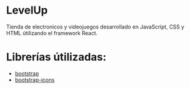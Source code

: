 # LevelUp

Tienda de electronicos y videojuegos desarrollado en JavaScript, CSS y HTML útilizando el framework React.

# Librerías útilizadas:
- [bootstrap](https://getbootstrap.com/)
- [bootstrap-icons](https://icons.getbootstrap.com/)
